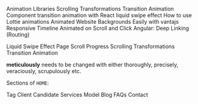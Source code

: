 Animation Libraries
Scrolling Transformations
    Transition
    Animation
Component transition animation with React liquid swipe effect
How to use Lottie animations
Animated Website Backgrounds Easily with vantajs
Responsive Timeline Animated on Scroll and Click
Angular: Deep Linking (Routing)

Liquid Swipe Effect
Page Scroll Progress
Scrolling Transformations
    Transition
    Animation


**meticulously** needs to be changed with either thoroughly, precisely, veraciously, scrupulously etc.

Sections of `HOME`:

Tag
Client
Candidate
Services
Model
Blog
FAQs
Contact
